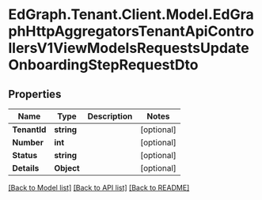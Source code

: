 # EdGraph.Tenant.Client.Model.EdGraphHttpAggregatorsTenantApiControllersV1ViewModelsRequestsUpdateOnboardingStepRequestDto

## Properties

Name | Type | Description | Notes
------------ | ------------- | ------------- | -------------
**TenantId** | **string** |  | [optional] 
**Number** | **int** |  | [optional] 
**Status** | **string** |  | [optional] 
**Details** | **Object** |  | [optional] 

[[Back to Model list]](../README.md#documentation-for-models) [[Back to API list]](../README.md#documentation-for-api-endpoints) [[Back to README]](../README.md)


